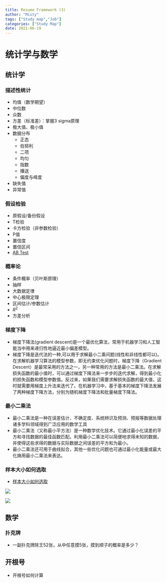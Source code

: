 ```yaml
---
title: Resume Framework (3)
author: "Misty"
tags: ["Study map","Job"]
categories: ["Study Map"]
date: 2021-06-19
---
```





# 统计学与数学

## 统计学


### 描述性统计
* 均值（数学期望）
* 中位数
* 众数
* 方差（标准差）：掌握3 sigma原理
* 极大值、极小值
* 数据分布
    * 正态
    * 伯努利
    * 二项
    * 均匀
    * 指数
    * 播送
    * 偏度与峰度
* 缺失值
* 异常值

### 假设检验
* 原假设/备份假设
* T检验
* 卡方检验（非参数检验）
* P值
* 置信度
* 置信区间
* [AB Test](https://www.m1sty.com/2021/data-analysis_ab-test/)

### 概率论
* 条件概率（贝叶斯原理）
* 抽样
* 大数据定律
* 中心极限定理
* 区间估计/参数估计
* $R^2$
* 方差分析

### 梯度下降

* 梯度下降法(gradient descent)是一个最优化算法，常用于机器学习和人工智能当中用来递归性地逼近最小偏差模型。
* 梯度下降是迭代法的一种,可以用于求解最小二乘问题(线性和非线性都可以)。在求解机器学习算法的模型参数，即无约束优化问题时，梯度下降（Gradient Descent）是最常采用的方法之一，另一种常用的方法是最小二乘法。在求解损失函数的最小值时，可以通过梯度下降法来一步步的迭代求解，得到最小化的损失函数和模型参数值。反过来，如果我们需要求解损失函数的最大值，这时就需要用梯度上升法来迭代了。在机器学习中，基于基本的梯度下降法发展了两种梯度下降方法，分别为随机梯度下降法和批量梯度下降法。

### 最小二乘法

* 最小二乘法是一种在误差估计、不确定度、系统辨识及预测、预报等数据处理诸多学科领域得到广泛应用的数学工具
* 最小二乘法（又称最小平方法）是一种数学优化技术。它通过最小化误差的平方和寻找数据的最佳函数匹配。利用最小二乘法可以简便地求得未知的数据，并使得这些求得的数据与实际数据之间误差的平方和为最小。
* 最小二乘法还可用于曲线拟合，其他一些优化问题也可通过最小化能量或最大化熵用最小二乘法来表达。

### 样本大小如何选取

* [样本大小如何选取](https://zhidao.baidu.com/question/79343527.html)

![](https://raw.githubusercontent.com/M1styDay/image_hosting/master/hugo_images/20210821213606.png)

![](https://raw.githubusercontent.com/M1styDay/image_hosting/master/hugo_images/20210821213841.png)


## 数学

### 扑克牌
* 一副扑克牌除王52张，从中任意摸5张，摸到顺子的概率是多少？

## 开根号
* 开根号如何计算
